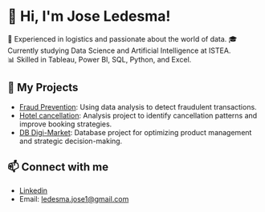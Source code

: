 # 👋 Hi, I'm Jose Ledesma!

🚀 Experienced in logistics and passionate about the world of data.
🎓 Currently studying Data Science and Artificial Intelligence at ISTEA.  
📊 Skilled in Tableau, Power BI, SQL, Python, and Excel.

## 🌟 My Projects
- [Fraud Prevention](https://github.com/JoseLedesma/fraud-prevention): Using data analysis to detect fraudulent transactions.
- [Hotel cancellation](https://github.com/joseledes/Hotel-reservation-cancellation-project/): Analysis project to identify cancellation patterns and improve booking strategies.
- [DB Digi-Market](https://github.com/joseledes/DB-Digi_Market/): Database project for optimizing product management and strategic decision-making.


## 📫 Connect with me
- [Linkedin](https://www.linkedin.com/in/joseluisledesma/)
- Email: ledesma.jose1@gmail.com
